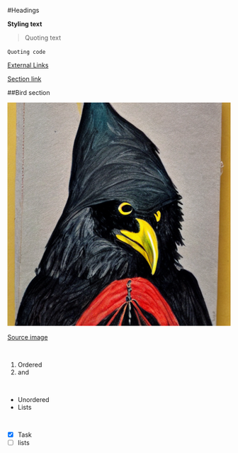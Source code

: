 #Headings

**Styling text**

>Quoting text

`Quoting code`

[External Links](https://docs.github.com/en/get-started/writing-on-github/getting-started-with-writing-and-formatting-on-github/basic-writing-and-formatting-syntax#links)

[Section link](##bird-section)

##Bird section

![This was rendered by stable diffusion](bird_by_stablediffusion.png)

[Source image](bird_by_stablediffusion.png)

</br>

1. Ordered 
2. and 

</br>

- Unordered 
- Lists

[//]: #

</br>

- [x] Task 
- [ ] lists